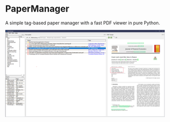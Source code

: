 # PaperManager

A simple tag-based paper manager with a fast PDF viewer in pure Python.

![PaperManager](https://github.com/mgao6767/PaperManager/raw/main/images/PaperManager.png)

